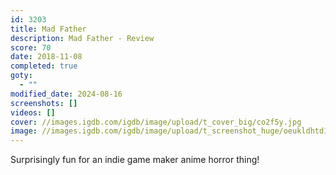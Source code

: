 ```yaml
---
id: 3203
title: Mad Father
description: Mad Father - Review
score: 70
date: 2018-11-08
completed: true
goty:
  - ""
modified_date: 2024-08-16
screenshots: []
videos: []
cover: //images.igdb.com/igdb/image/upload/t_cover_big/co2f5y.jpg
image: //images.igdb.com/igdb/image/upload/t_screenshot_huge/oeukldhtd1z9dllynluq.jpg
---
```

Surprisingly fun for an indie game maker anime horror thing!